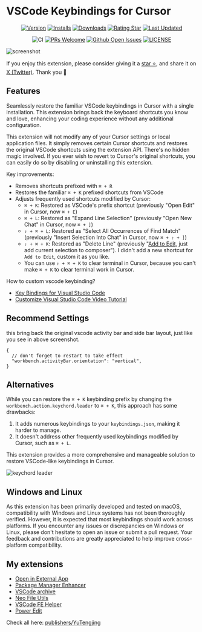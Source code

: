 # VSCode Keybindings for Cursor

<div align="center">

[![Version](https://img.shields.io/visual-studio-marketplace/v/YuTengjing.vscode-classic-experience)](https://marketplace.visualstudio.com/items/YuTengjing.vscode-classic-experience/changelog) [![Installs](https://img.shields.io/visual-studio-marketplace/i/YuTengjing.vscode-classic-experience)](https://marketplace.visualstudio.com/items?itemName=YuTengjing.vscode-classic-experience) [![Downloads](https://img.shields.io/visual-studio-marketplace/d/YuTengjing.vscode-classic-experience)](https://marketplace.visualstudio.com/items?itemName=YuTengjing.vscode-classic-experience) [![Rating Star](https://img.shields.io/visual-studio-marketplace/stars/YuTengjing.vscode-classic-experience)](https://marketplace.visualstudio.com/items?itemName=YuTengjing.vscode-classic-experience&ssr=false#review-details) [![Last Updated](https://img.shields.io/visual-studio-marketplace/last-updated/YuTengjing.vscode-classic-experience)](https://github.com/tjx666/vscode-classic-experience)

![CI](https://github.com/tjx666/vscode-classic-experience/actions/workflows/ci.yml/badge.svg) [![PRs Welcome](https://img.shields.io/badge/PRs-welcome-brightgreen.svg?style=flat)](http://makeapullrequest.com) [![Github Open Issues](https://img.shields.io/github/issues/tjx666/vscode-classic-experience)](https://github.com/tjx666/vscode-classic-experience/issues) [![LICENSE](https://img.shields.io/badge/license-Anti%20996-blue.svg?style=flat-square)](https://github.com/996icu/996.ICU/blob/master/LICENSE)

</div>

![screenshot](https://github.com/tjx666/vscode-classic-experience/blob/main/assets/screenshot.png?raw=true)

If you enjoy this extension, please consider giving it a [star ⭐](https://github.com/tjx666/vscode-classic-experience), and share it on [X (Twitter)](https://twitter.com/intent/tweet?text=Check%20out%20this%20awesome%20VSCode%20extension%20for%20Cursor%20that%20restores%20familiar%20keybindings!%20https://github.com/tjx666/vscode-classic-experience). Thank you 🌹

## Features

Seamlessly restore the familiar VSCode keybindings in Cursor with a single installation. This extension brings back the keyboard shortcuts you know and love, enhancing your coding experience without any additional configuration.

This extension will not modify any of your Cursor settings or local application files. It simply removes certain Cursor shortcuts and restores the original VSCode shortcuts using the extension API. There's no hidden magic involved. If you ever wish to revert to Cursor's original shortcuts, you can easily do so by disabling or uninstalling this extension.

Key improvements:

- Removes shortcuts prefixed with `⌘ + R`
- Restores the familiar `⌘ + K` prefixed shortcuts from VSCode
- Adjusts frequently used shortcuts modified by Cursor:
  - `⌘ + K`: Restored as VSCode's prefix shortcut (previously "Open Edit" in Cursor, now `⌘ + E`)
  - `⌘ + L`: Restored as "Expand Line Selection" (previously "Open New Chat" in Cursor, now `⌘ + ]`)
  - `⇧ + ⌘ + L`: Restored as "Select All Occurrences of Find Match" (previously "Insert Selection Into Chat" in Cursor, now `⌘ + ⇧ + ]`)
  - `⇧ + ⌘ + K`: Restored as "Delete Line" (previously "[Add to Edit](https://docs.cursor.com/context/%40-symbols/%40-code#from-the-editor), just add current selection to composer"). I didn't add a new shortcut for `Add to Edit`, custom it as you like.
  - You can use `⇧ + ⌘ + K` to clear terminal in Cursor, because you can't make `⌘ + K` to clear terminal work in Cursor.

How to custom vscode keybinding?

- [Key Bindings for Visual Studio Code](https://code.visualstudio.com/docs/getstarted/keybindings)
- [Customize Visual Studio Code Video Tutorial](https://code.visualstudio.com/docs/introvideos/customize)

## Recommend Settings

this bring back the original vscode activity bar and side bar layout, just like you see in above screenshot.

```jsonc
{
  // don't forget to restart to take effect
  "workbench.activityBar.orientation": "vertical",
}
```

## Alternatives

While you can restore the `⌘ + K` keybinding prefix by changing the `workbench.action.keychord.leader` to `⌘ + K`, this approach has some drawbacks:

1. It adds numerous keybindings to your `keybindings.json`, making it harder to manage.
2. It doesn't address other frequently used keybindings modified by Cursor, such as `⌘ + L`.

This extension provides a more comprehensive and manageable solution to restore VSCode-like keybindings in Cursor.

![keychord leader](https://github.com/tjx666/vscode-classic-experience/blob/main/assets/keychored_leader.png?raw=true)

## Windows and Linux

As this extension has been primarily developed and tested on macOS, compatibility with Windows and Linux systems has not been thoroughly verified. However, it is expected that most keybindings should work across platforms. If you encounter any issues or discrepancies on Windows or Linux, please don't hesitate to open an issue or submit a pull request. Your feedback and contributions are greatly appreciated to help improve cross-platform compatibility.

## My extensions

- [Open in External App](https://github.com/tjx666/open-in-external-app)
- [Package Manager Enhancer](https://github.com/tjx666/package-manager-enhancer)
- [VSCode archive](https://github.com/tjx666/vscode-archive)
- [Neo File Utils](https://github.com/tjx666/vscode-neo-file-utils)
- [VSCode FE Helper](https://github.com/tjx666/vscode-fe-helper)
- [Power Edit](https://github.com/tjx666/power-edit)

Check all here: [publishers/YuTengjing](https://marketplace.visualstudio.com/publishers/YuTengjing)
